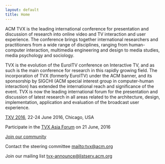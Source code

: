 ```yaml
---
layout: default
title: Home
---
```


ACM TVX is the leading international conference for presentation and discussion of research into online video and TV interaction and user experience. The conference brings together international researchers and practitioners from a wide range of disciplines, ranging from human-computer interaction, multimedia engineering and design to media studies, media psychology and sociology.

TVX is the evolution of the EuroITV conference on Interactive TV, and as such is the main conference for research in this rapidly growing field.  The incorporation of TVX (formerly EuroITV) under the ACM banner, and its sponsorship by SIGCHI (ACM special interest group in computer-human interaction) has extended the international reach and significance of the event. TVX is now the leading international forum for the presentation and discussion of latest research in all areas related to the architecture, design, implementation, application and evaluation of the broadcast user experience. 

[TXV 2016](http://tvx2016.com/), 22-24 June 2016, Chicago, USA

Participate in the [TVX Asia Forum](http://rise.hanyang.ac.kr/tvxasiaforum2016) on 21 June, 2016

[Join our community](http://www.sigchi.org/communities/tvx)

Contact the steering committee <mailto:tvx@acm.org> 

Join our mailing list <tvx-announce@listserv.acm.org> 

